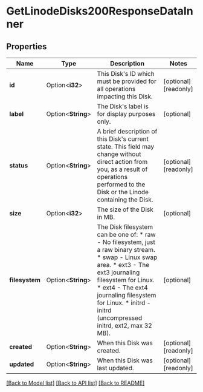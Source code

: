 # GetLinodeDisks200ResponseDataInner

## Properties

Name | Type | Description | Notes
------------ | ------------- | ------------- | -------------
**id** | Option<**i32**> | This Disk's ID which must be provided for all operations impacting this Disk.  | [optional][readonly]
**label** | Option<**String**> | The Disk's label is for display purposes only.  | [optional]
**status** | Option<**String**> | A brief description of this Disk's current state. This field may change without direct action from you, as a result of operations performed to the Disk or the Linode containing the Disk.  | [optional][readonly]
**size** | Option<**i32**> | The size of the Disk in MB. | [optional]
**filesystem** | Option<**String**> | The Disk filesystem can be one of:    * raw - No filesystem, just a raw binary stream.   * swap - Linux swap area.   * ext3 - The ext3 journaling filesystem for Linux.   * ext4 - The ext4 journaling filesystem for Linux.   * initrd - initrd (uncompressed initrd, ext2, max 32 MB).  | [optional]
**created** | Option<**String**> | When this Disk was created. | [optional][readonly]
**updated** | Option<**String**> | When this Disk was last updated. | [optional][readonly]

[[Back to Model list]](../README.md#documentation-for-models) [[Back to API list]](../README.md#documentation-for-api-endpoints) [[Back to README]](../README.md)


